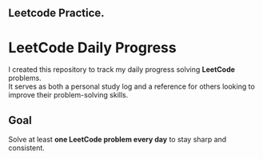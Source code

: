 ## Leetcode Practice.

# LeetCode Daily Progress 

I created this repository to track my daily progress solving **LeetCode** problems.  
It serves as both a personal study log and a reference for others looking to improve their problem-solving skills.

## Goal

Solve at least **one LeetCode problem every day** to stay sharp and consistent.
